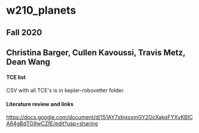 # w210_planets
## Fall 2020
## Christina Barger, Cullen Kavoussi, Travis Metz, Dean Wang

#### TCE list
CSV with all TCE's is in kepler-robovetter folder.

#### Literature review and links
https://docs.google.com/document/d/151AY7xbjxsxmGY2OcXakqFYXvKBICA64gBdTG9wCZfE/edit?usp=sharing 

